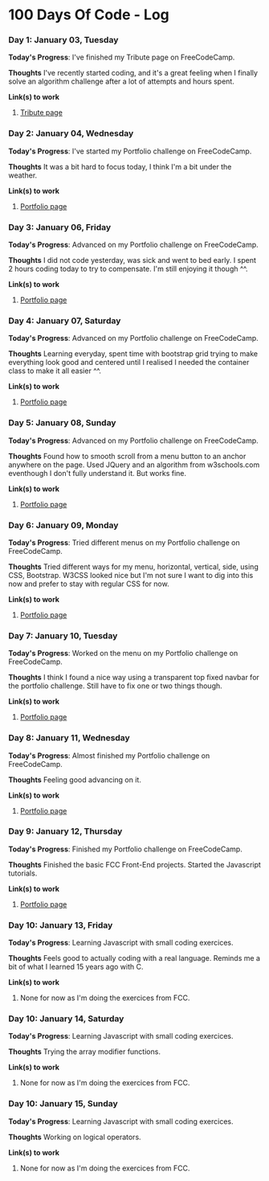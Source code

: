 # 100 Days Of Code - Log

### Day 1: January 03, Tuesday

**Today's Progress**: I've finished my Tribute page on FreeCodeCamp.

**Thoughts** I've recently started coding, and it's a great feeling when I finally solve an algorithm challenge after a lot of attempts and hours spent.

**Link(s) to work**
1. [Tribute page](http://codepen.io/roninhaf/pen/qqygJm)

### Day 2: January 04, Wednesday

**Today's Progress**: I've started my Portfolio challenge on FreeCodeCamp.

**Thoughts** It was a bit hard to focus today, I think I'm a bit under the weather.

**Link(s) to work**
1. [Portfolio page](http://codepen.io/roninhaf/pen/OWPRbG)

### Day 3: January 06, Friday

**Today's Progress**: Advanced on my Portfolio challenge on FreeCodeCamp.

**Thoughts** I did not code yesterday, was sick and went to bed early. I spent 2 hours coding today to try to compensate. I'm still enjoying it though ^^.

**Link(s) to work**
1. [Portfolio page](http://codepen.io/roninhaf/pen/OWPRbG)

### Day 4: January 07, Saturday

**Today's Progress**: Advanced on my Portfolio challenge on FreeCodeCamp.

**Thoughts** Learning everyday, spent time with bootstrap grid trying to make everything look good and centered until I realised I needed the container class to make it all easier ^^.

**Link(s) to work**
1. [Portfolio page](http://codepen.io/roninhaf/pen/OWPRbG)

### Day 5: January 08, Sunday

**Today's Progress**: Advanced on my Portfolio challenge on FreeCodeCamp.

**Thoughts** Found how to smooth scroll from a menu button to an anchor anywhere on the page. Used JQuery and an algorithm from w3schools.com eventhough I don't fully understand it. But works fine.

**Link(s) to work**
1. [Portfolio page](http://codepen.io/roninhaf/pen/OWPRbG)

### Day 6: January 09, Monday

**Today's Progress**: Tried different menus on my Portfolio challenge on FreeCodeCamp.

**Thoughts** Tried different ways for my menu, horizontal, vertical, side, using CSS, Bootstrap. W3CSS looked nice but I'm not sure I want to dig into this now and prefer to stay with regular CSS for now.

**Link(s) to work**
1. [Portfolio page](http://codepen.io/roninhaf/pen/OWPRbG)

### Day 7: January 10, Tuesday

**Today's Progress**: Worked on the menu on my Portfolio challenge on FreeCodeCamp.

**Thoughts** I think I found a nice way using a transparent top fixed navbar for the portfolio challenge. Still have to fix one or two things though.

**Link(s) to work**
1. [Portfolio page](http://codepen.io/roninhaf/pen/OWPRbG)

### Day 8: January 11, Wednesday

**Today's Progress**: Almost finished my Portfolio challenge on FreeCodeCamp.

**Thoughts** Feeling good advancing on it.

**Link(s) to work**
1. [Portfolio page](http://codepen.io/roninhaf/pen/OWPRbG)

### Day 9: January 12, Thursday

**Today's Progress**: Finished my Portfolio challenge on FreeCodeCamp.

**Thoughts** Finished the basic FCC Front-End projects. Started the Javascript tutorials.

**Link(s) to work**
1. [Portfolio page](http://codepen.io/roninhaf/full/OWPRbG/)

### Day 10: January 13, Friday

**Today's Progress**: Learning Javascript with small coding exercices.

**Thoughts** Feels good to actually coding with a real language. Reminds me a bit of what I learned 15 years ago with C.

**Link(s) to work**
1. None for now as I'm doing the exercices from FCC.

### Day 10: January 14, Saturday

**Today's Progress**: Learning Javascript with small coding exercices.

**Thoughts** Trying the array modifier functions.

**Link(s) to work**
1. None for now as I'm doing the exercices from FCC.

### Day 10: January 15, Sunday

**Today's Progress**: Learning Javascript with small coding exercices.

**Thoughts** Working on logical operators.

**Link(s) to work**
1. None for now as I'm doing the exercices from FCC.


